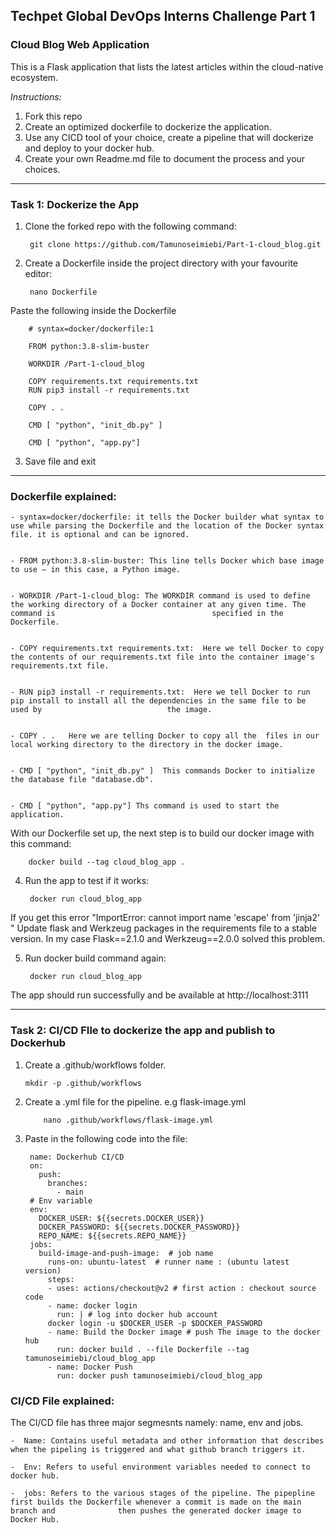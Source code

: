## Techpet Global DevOps Interns Challenge Part 1

### Cloud Blog Web Application

This is a Flask application that lists the latest articles within the cloud-native ecosystem. <br />

*Instructions:*

1. Fork this repo
2. Create an optimized dockerfile to dockerize the application.
3. Use any CICD tool of your choice, create a pipeline that will dockerize and deploy to your docker hub.
4. Create your own Readme.md file to document the process and your choices.

***



### Task 1: Dockerize the App


1. Clone the forked repo with the following command:

	 	git clone https://github.com/Tamunoseimiebi/Part-1-cloud_blog.git
	 
	
	
2. Create a Dockerfile inside the project directory with your favourite editor:

		nano Dockerfile

		
 Paste the following inside the Dockerfile	

		# syntax=docker/dockerfile:1

		FROM python:3.8-slim-buster

		WORKDIR /Part-1-cloud_blog

		COPY requirements.txt requirements.txt
		RUN pip3 install -r requirements.txt

		COPY . .

		CMD [ "python", "init_db.py" ]

		CMD [ "python", "app.py"]
	
	
	
3. Save file and exit

***

### Dockerfile explained:

	- syntax=docker/dockerfile: it tells the Docker builder what syntax to use while parsing the Dockerfile and the location of the Docker syntax  		                            file. it is optional and can be ignored.


	- FROM python:3.8-slim-buster: This line tells Docker which base image to use — in this case, a Python image. 


	- WORKDIR /Part-1-cloud_blog: The WORKDIR command is used to define the working directory of a Docker container at any given time. The command is 	                                specified in the Dockerfile.


	- COPY requirements.txt requirements.txt:  Here we tell Docker to copy the contents of our requirements.txt file into the container image's 	 	                                            requirements.txt file. 


	- RUN pip3 install -r requirements.txt:  Here we tell Docker to run pip install to install all the dependencies in the same file to be used by 	 						  the image.


	- COPY . .   Here we are telling Docker to copy all the  files in our local working directory to the directory in the docker image.


	- CMD [ "python", "init_db.py" ]  This commands Docker to initialize the database file "database.db".


	- CMD [ "python", "app.py"] Ths command is used to start the application.





With our Dockerfile set up, the next step is to build our docker image with this command:

		docker build --tag cloud_blog_app .


4. Run the app to test if it works:

 		docker run cloud_blog_app


If you get this error "ImportError: cannot import name 'escape' from 'jinja2' " Update flask and Werkzeug packages in the requirements file to a stable  version. In my case  Flask==2.1.0 and Werkzeug==2.0.0 solved this problem.


5. Run docker build command again:  
  
   	  	docker run cloud_blog_app 


The app should run successfully and be available at http://localhost:3111

***

### Task 2: CI/CD FIle to dockerize the app and publish to Dockerhub


1.  Create a .github/workflows folder.

		mkdir -p .github/workflows
	
	
2. Create a .yml file for the pipeline. e.g flask-image.yml

	       nano .github/workflows/flask-image.yml


3. Paste in the following code into the file:


		name: Dockerhub CI/CD
		on:
		  push:
		    branches:
		      - main
		# Env variable
		env:
		  DOCKER_USER: ${{secrets.DOCKER_USER}}
		  DOCKER_PASSWORD: ${{secrets.DOCKER_PASSWORD}}
		  REPO_NAME: ${{secrets.REPO_NAME}}
		jobs:
		  build-image-and-push-image:  # job name
		    runs-on: ubuntu-latest  # runner name : (ubuntu latest version) 
		    steps:
		    - uses: actions/checkout@v2 # first action : checkout source code
		    - name: docker login
		      run: | # log into docker hub account
			docker login -u $DOCKER_USER -p $DOCKER_PASSWORD  
		    - name: Build the Docker image # push The image to the docker hub
		      run: docker build . --file Dockerfile --tag tamunoseimiebi/cloud_blog_app
		    - name: Docker Push
		      run: docker push tamunoseimiebi/cloud_blog_app



### CI/CD File explained:


The CI/CD file has three major segmesnts namely: name, env and jobs.

	-  Name: Contains useful metadata and other information that describes when the pipeling is triggered and what github branch triggers it.

	-  Env: Refers to useful environment variables needed to connect to docker hub.

	-  jobs: Refers to the various stages of the pipeline. The pipepline first builds the Dockerfile whenever a commit is made on the main branch and 	           then pushes the generated docker image to Docker Hub.


